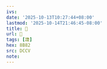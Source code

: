 ```yaml
---
ivs:
date: '2025-10-13T10:27:44+08:00'
lastmod: '2025-10-14T21:46:45-08:00'
title: 􃘌
url: 􃘌
tags: [讂]
hex: 8B82
src: DCCV
note:
---
```

